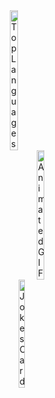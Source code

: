 <div style="display: flex; flex-direction: column; align-items: center; justify-content: center;">
  <div style="display: flex; align-items: center;">
    <img src="https://github-readme-stats.vercel.app/api/top-langs/?username=edugmes&show_icons=true&theme=dark&count_private=true&layout=compact&langs_count=10" alt="Top Languages" width="33%">
  </div>
  <div style="display: flex; align-items: center; justify-content: center;">
    <img src="https://media.giphy.com/media/dWesBcTLavkZuG35MI/giphy.gif" alt="Animated GIF" width="33%">
  </div>
  <div style="display: flex; align-items: center;">
    <img src="https://readme-jokes.vercel.app/api?hideBorder" alt="Jokes Card" width="33%">
  </div>
</div>

